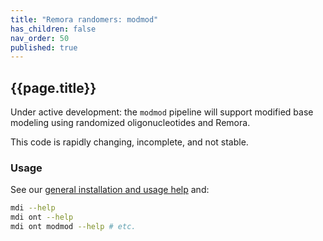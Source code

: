 ```yaml
---
title: "Remora randomers: modmod"
has_children: false
nav_order: 50
published: true
---
```


## {{page.title}}

Under active development: the `modmod` pipeline will support
modified base modeling using randomized oligonucleotides and Remora.

This code is rapidly changing, incomplete, and not stable.

### Usage

See our [general installation and usage help](https://wilsontelab.github.io/ont-mdi-tools/docs/30_installation/00_installation.html) and:

```sh
mdi --help
mdi ont --help
mdi ont modmod --help # etc.
```
